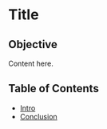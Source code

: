 # Title

## Objective
Content here.

## Table of Contents
- [Intro](#solution)
- [Conclusion](#explanation)
